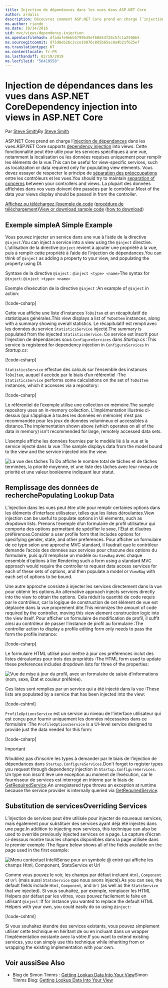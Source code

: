 ```yaml
---
title: Injection de dépendances dans les vues dans ASP.NET Core
author: ardalis
description: Découvrez comment ASP.NET Core prend en charge l’injection de dépendances dans les vues MVC.
ms.author: riande
ms.date: 10/14/2016
uid: mvc/views/dependency-injection
ms.openlocfilehash: dfadafe9ebb5799b45ef68653f20c5fc1a2506b5
ms.sourcegitcommit: d75d8eb26c2cce19876c8d5b65ac8a4b21f625ef
ms.translationtype: HT
ms.contentlocale: fr-FR
ms.lasthandoff: 02/19/2019
ms.locfileid: "56410558"
---
```

# <a name="dependency-injection-into-views-in-aspnet-core"></a><span data-ttu-id="c1fc3-103">Injection de dépendances dans les vues dans ASP.NET Core</span><span class="sxs-lookup"><span data-stu-id="c1fc3-103">Dependency injection into views in ASP.NET Core</span></span>

<span data-ttu-id="c1fc3-104">Par [Steve Smith](https://ardalis.com/)</span><span class="sxs-lookup"><span data-stu-id="c1fc3-104">By [Steve Smith](https://ardalis.com/)</span></span>

<span data-ttu-id="c1fc3-105">ASP.NET Core prend en charge l’[injection de dépendances](xref:fundamentals/dependency-injection) dans les vues.</span><span class="sxs-lookup"><span data-stu-id="c1fc3-105">ASP.NET Core supports [dependency injection](xref:fundamentals/dependency-injection) into views.</span></span> <span data-ttu-id="c1fc3-106">Cette fonctionnalité peut être utile pour les services spécifiques à une vue, notamment la localisation ou les données requises uniquement pour remplir les éléments de la vue.</span><span class="sxs-lookup"><span data-stu-id="c1fc3-106">This can be useful for view-specific services, such as localization or data required only for populating view elements.</span></span> <span data-ttu-id="c1fc3-107">Vous devez essayer de respecter le principe de [séparation des préoccupations](/dotnet/standard/modern-web-apps-azure-architecture/architectural-principles#separation-of-concerns) entre les contrôleurs et les vues.</span><span class="sxs-lookup"><span data-stu-id="c1fc3-107">You should try to maintain [separation of concerns](/dotnet/standard/modern-web-apps-azure-architecture/architectural-principles#separation-of-concerns) between your controllers and views.</span></span> <span data-ttu-id="c1fc3-108">La plupart des données affichées dans vos vues doivent être passées par le contrôleur.</span><span class="sxs-lookup"><span data-stu-id="c1fc3-108">Most of the data your views display should be passed in from the controller.</span></span>

<span data-ttu-id="c1fc3-109">[Affichez ou téléchargez l’exemple de code](https://github.com/aspnet/Docs/tree/master/aspnetcore/mvc/views/dependency-injection/sample) ([procédure de téléchargement](xref:index#how-to-download-a-sample))</span><span class="sxs-lookup"><span data-stu-id="c1fc3-109">[View or download sample code](https://github.com/aspnet/Docs/tree/master/aspnetcore/mvc/views/dependency-injection/sample) ([how to download](xref:index#how-to-download-a-sample))</span></span>

## <a name="a-simple-example"></a><span data-ttu-id="c1fc3-110">Exemple simple</span><span class="sxs-lookup"><span data-stu-id="c1fc3-110">A Simple Example</span></span>

<span data-ttu-id="c1fc3-111">Vous pouvez injecter un service dans une vue à l’aide de la directive `@inject`.</span><span class="sxs-lookup"><span data-stu-id="c1fc3-111">You can inject a service into a view using the `@inject` directive.</span></span> <span data-ttu-id="c1fc3-112">L’utilisation de la directive `@inject` revient à ajouter une propriété à la vue, puis à remplir cette propriété à l’aide de l’injection de dépendances.</span><span class="sxs-lookup"><span data-stu-id="c1fc3-112">You can think of `@inject` as adding a property to your view, and populating the property using DI.</span></span>

<span data-ttu-id="c1fc3-113">Syntaxe de la directive `@inject` : `@inject <type> <name>`</span><span class="sxs-lookup"><span data-stu-id="c1fc3-113">The syntax for `@inject`: `@inject <type> <name>`</span></span>

<span data-ttu-id="c1fc3-114">Exemple d’exécution de la directive `@inject` :</span><span class="sxs-lookup"><span data-stu-id="c1fc3-114">An example of `@inject` in action:</span></span>

[!code-csharp[](../../mvc/views/dependency-injection/sample/src/ViewInjectSample/Views/ToDo/Index.cshtml?highlight=4,5,15,16,17)]

<span data-ttu-id="c1fc3-115">Cette vue affiche une liste d’instances `ToDoItem` et un récapitulatif de statistiques générales.</span><span class="sxs-lookup"><span data-stu-id="c1fc3-115">This view displays a list of `ToDoItem` instances, along with a summary showing overall statistics.</span></span> <span data-ttu-id="c1fc3-116">Le récapitulatif est rempli avec les données du service `StatisticsService` injecté.</span><span class="sxs-lookup"><span data-stu-id="c1fc3-116">The summary is populated from the injected `StatisticsService`.</span></span> <span data-ttu-id="c1fc3-117">Ce service est inscrit pour l’injection de dépendances sous `ConfigureServices` dans *Startup.cs* :</span><span class="sxs-lookup"><span data-stu-id="c1fc3-117">This service is registered for dependency injection in `ConfigureServices` in *Startup.cs*:</span></span>

[!code-csharp[](../../mvc/views/dependency-injection/sample/src/ViewInjectSample/Startup.cs?highlight=6,7&range=15-22)]

<span data-ttu-id="c1fc3-118">`StatisticsService` effectue des calculs sur l’ensemble des instances `ToDoItem`, auquel il accède par le biais d’un référentiel :</span><span class="sxs-lookup"><span data-stu-id="c1fc3-118">The `StatisticsService` performs some calculations on the set of `ToDoItem` instances, which it accesses via a repository:</span></span>

[!code-csharp[](../../mvc/views/dependency-injection/sample/src/ViewInjectSample/Model/Services/StatisticsService.cs?highlight=15,20,25)]

<span data-ttu-id="c1fc3-119">Le référentiel de l’exemple utilise une collection en mémoire.</span><span class="sxs-lookup"><span data-stu-id="c1fc3-119">The sample repository uses an in-memory collection.</span></span> <span data-ttu-id="c1fc3-120">L’implémentation illustrée ci-dessus (qui s’applique à toutes les données en mémoire) n’est pas recommandée pour les jeux de données volumineux et accessibles à distance.</span><span class="sxs-lookup"><span data-stu-id="c1fc3-120">The implementation shown above (which operates on all of the data in memory) isn't recommended for large, remotely accessed data sets.</span></span>

<span data-ttu-id="c1fc3-121">L’exemple affiche les données fournies par le modèle lié à la vue et le service injecté dans la vue :</span><span class="sxs-lookup"><span data-stu-id="c1fc3-121">The sample displays data from the model bound to the view and the service injected into the view:</span></span>

![La vue des tâches To Do affiche le nombre total de tâches et de tâches terminées, la priorité moyenne, et une liste des tâches avec leur niveau de priorité et une valeur booléenne indiquant leur statut.](dependency-injection/_static/screenshot.png)

## <a name="populating-lookup-data"></a><span data-ttu-id="c1fc3-123">Remplissage des données de recherche</span><span class="sxs-lookup"><span data-stu-id="c1fc3-123">Populating Lookup Data</span></span>

<span data-ttu-id="c1fc3-124">L’injection dans les vues peut être utile pour remplir certaines options dans les éléments d’interface utilisateur, telles que les listes déroulantes.</span><span class="sxs-lookup"><span data-stu-id="c1fc3-124">View injection can be useful to populate options in UI elements, such as dropdown lists.</span></span> <span data-ttu-id="c1fc3-125">Prenons l’exemple d’un formulaire de profil utilisateur qui comporte des options permettant de spécifier le sexe, l’État et d’autres préférences.</span><span class="sxs-lookup"><span data-stu-id="c1fc3-125">Consider a user profile form that includes options for specifying gender, state, and other preferences.</span></span> <span data-ttu-id="c1fc3-126">Pour afficher un formulaire de ce type selon une approche MVC standard, il faudrait que le contrôleur demande l’accès des données aux services pour chacune des options du formulaire, puis qu’il remplisse un modèle ou `ViewBag` avec chaque ensemble d’options à lier.</span><span class="sxs-lookup"><span data-stu-id="c1fc3-126">Rendering such a form using a standard MVC approach would require the controller to request data access services for each of these sets of options, and then populate a model or `ViewBag` with each set of options to be bound.</span></span>

<span data-ttu-id="c1fc3-127">Une autre approche consiste à injecter les services directement dans la vue pour obtenir les options.</span><span class="sxs-lookup"><span data-stu-id="c1fc3-127">An alternative approach injects services directly into the view to obtain the options.</span></span> <span data-ttu-id="c1fc3-128">Cela réduit la quantité de code requis par le contrôleur, car la logique de construction de cet élément de vue est déplacée dans la vue proprement dite.</span><span class="sxs-lookup"><span data-stu-id="c1fc3-128">This minimizes the amount of code required by the controller, moving this view element construction logic into the view itself.</span></span> <span data-ttu-id="c1fc3-129">Pour afficher un formulaire de modification de profil, il suffit ainsi au contrôleur de passer l’instance de profil au formulaire :</span><span class="sxs-lookup"><span data-stu-id="c1fc3-129">The controller action to display a profile editing form only needs to pass the form the profile instance:</span></span>

[!code-csharp[](../../mvc/views/dependency-injection/sample/src/ViewInjectSample/Controllers/ProfileController.cs?highlight=9,19)]

<span data-ttu-id="c1fc3-130">Le formulaire HTML utilisé pour mettre à jour ces préférences inclut des listes déroulantes pour trois des propriétés :</span><span class="sxs-lookup"><span data-stu-id="c1fc3-130">The HTML form used to update these preferences includes dropdown lists for three of the properties:</span></span>

![Vue de mise à jour du profil, avec un formulaire de saisie d’informations (nom, sexe, État et couleur préférée).](dependency-injection/_static/updateprofile.png)

<span data-ttu-id="c1fc3-132">Ces listes sont remplies par un service qui a été injecté dans la vue :</span><span class="sxs-lookup"><span data-stu-id="c1fc3-132">These lists are populated by a service that has been injected into the view:</span></span>

[!code-cshtml[](../../mvc/views/dependency-injection/sample/src/ViewInjectSample/Views/Profile/Index.cshtml?highlight=4,16,17,21,22,26,27)]

<span data-ttu-id="c1fc3-133">`ProfileOptionsService` est un service au niveau de l’interface utilisateur qui est conçu pour fournir uniquement les données nécessaires dans ce formulaire :</span><span class="sxs-lookup"><span data-stu-id="c1fc3-133">The `ProfileOptionsService` is a UI-level service designed to provide just the data needed for this form:</span></span>

[!code-csharp[](../../mvc/views/dependency-injection/sample/src/ViewInjectSample/Model/Services/ProfileOptionsService.cs?highlight=7,13,24)]

> [!IMPORTANT]
> <span data-ttu-id="c1fc3-134">N’oubliez pas d’inscrire les types à demander par le biais de l’injection de dépendances dans `Startup.ConfigureServices`.</span><span class="sxs-lookup"><span data-stu-id="c1fc3-134">Don't forget to register types you request through dependency injection in `Startup.ConfigureServices`.</span></span> <span data-ttu-id="c1fc3-135">Un type non inscrit lève une exception au moment de l’exécution, car le fournisseur de services est interrogé en interne par le biais de [GetRequiredService](/dotnet/api/microsoft.extensions.dependencyinjection.serviceproviderserviceextensions.getrequiredservice).</span><span class="sxs-lookup"><span data-stu-id="c1fc3-135">An unregistered type throws an exception at runtime because the service provider is internally queried via [GetRequiredService](/dotnet/api/microsoft.extensions.dependencyinjection.serviceproviderserviceextensions.getrequiredservice).</span></span>

## <a name="overriding-services"></a><span data-ttu-id="c1fc3-136">Substitution de services</span><span class="sxs-lookup"><span data-stu-id="c1fc3-136">Overriding Services</span></span>

<span data-ttu-id="c1fc3-137">L’injection de services peut être utilisée pour injecter de nouveaux services, mais également pour substituer des services ayant déjà été injectés dans une page.</span><span class="sxs-lookup"><span data-stu-id="c1fc3-137">In addition to injecting new services, this technique can also be used to override previously injected services on a page.</span></span> <span data-ttu-id="c1fc3-138">La capture d’écran ci-dessous montre tous les champs disponibles dans la page utilisée dans le premier exemple :</span><span class="sxs-lookup"><span data-stu-id="c1fc3-138">The figure below shows all of the fields available on the page used in the first example:</span></span>

![Menu contextuel IntelliSense pour un symbole @ entré qui affiche les champs Html, Component, StatsService et Url](dependency-injection/_static/razor-fields.png)

<span data-ttu-id="c1fc3-140">Comme vous pouvez le voir, les champs par défaut incluent `Html`, `Component` et `Url` (mais aussi `StatsService` que nous avons injecté).</span><span class="sxs-lookup"><span data-stu-id="c1fc3-140">As you can see, the default fields include `Html`, `Component`, and `Url` (as well as the `StatsService` that we injected).</span></span> <span data-ttu-id="c1fc3-141">Si vous souhaitez, par exemple, remplacer les HTML Helpers par défaut par les vôtres, vous pouvez facilement le faire en utilisant `@inject` :</span><span class="sxs-lookup"><span data-stu-id="c1fc3-141">If for instance you wanted to replace the default HTML Helpers with your own, you could easily do so using `@inject`:</span></span>

[!code-cshtml[](../../mvc/views/dependency-injection/sample/src/ViewInjectSample/Views/Helper/Index.cshtml?highlight=3,11)]

<span data-ttu-id="c1fc3-142">Si vous souhaitez étendre des services existants, vous pouvez simplement utiliser cette technique en héritant de ou en incluant dans un wrapper l’implémentation existante avec la vôtre.</span><span class="sxs-lookup"><span data-stu-id="c1fc3-142">If you want to extend existing services, you can simply use this technique while inheriting from or wrapping the existing implementation with your own.</span></span>

## <a name="see-also"></a><span data-ttu-id="c1fc3-143">Voir aussi</span><span class="sxs-lookup"><span data-stu-id="c1fc3-143">See Also</span></span>

* <span data-ttu-id="c1fc3-144">Blog de Simon Timms : [Getting Lookup Data Into Your View](http://blog.simontimms.com/2015/06/09/getting-lookup-data-into-you-view/)</span><span class="sxs-lookup"><span data-stu-id="c1fc3-144">Simon Timms Blog: [Getting Lookup Data Into Your View](http://blog.simontimms.com/2015/06/09/getting-lookup-data-into-you-view/)</span></span>
